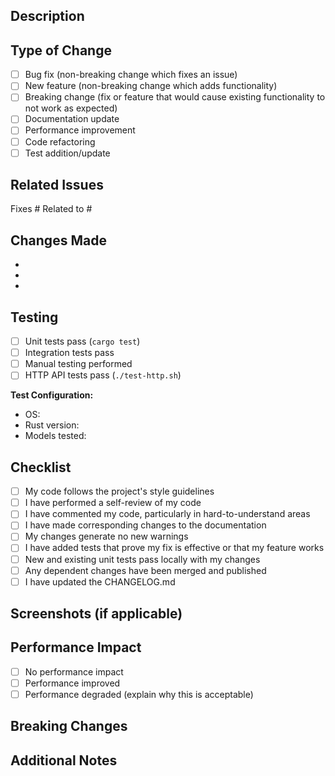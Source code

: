 ## Description
<!-- Provide a clear description of what this PR does -->

## Type of Change
<!-- Mark the relevant option with an 'x' -->
- [ ] Bug fix (non-breaking change which fixes an issue)
- [ ] New feature (non-breaking change which adds functionality)
- [ ] Breaking change (fix or feature that would cause existing functionality to not work as expected)
- [ ] Documentation update
- [ ] Performance improvement
- [ ] Code refactoring
- [ ] Test addition/update

## Related Issues
<!-- Link to related issues using #issue_number -->
Fixes #
Related to #

## Changes Made
<!-- List the main changes in this PR -->
- 
- 
- 

## Testing
<!-- Describe the tests you ran and how to reproduce them -->
- [ ] Unit tests pass (`cargo test`)
- [ ] Integration tests pass
- [ ] Manual testing performed
- [ ] HTTP API tests pass (`./test-http.sh`)

**Test Configuration:**
- OS: 
- Rust version: 
- Models tested: 

## Checklist
<!-- Mark completed items with an 'x' -->
- [ ] My code follows the project's style guidelines
- [ ] I have performed a self-review of my code
- [ ] I have commented my code, particularly in hard-to-understand areas
- [ ] I have made corresponding changes to the documentation
- [ ] My changes generate no new warnings
- [ ] I have added tests that prove my fix is effective or that my feature works
- [ ] New and existing unit tests pass locally with my changes
- [ ] Any dependent changes have been merged and published
- [ ] I have updated the CHANGELOG.md

## Screenshots (if applicable)
<!-- Add screenshots to help explain your changes -->

## Performance Impact
<!-- Describe any performance implications -->
- [ ] No performance impact
- [ ] Performance improved
- [ ] Performance degraded (explain why this is acceptable)

## Breaking Changes
<!-- If this is a breaking change, describe the migration path -->

## Additional Notes
<!-- Any additional information that reviewers should know -->
